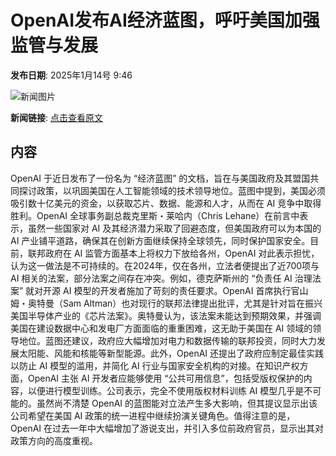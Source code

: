 # OpenAI发布AI经济蓝图，呼吁美国加强监管与发展

**发布日期**: 2025年1月14号 9:46

![新闻图片](https://pic.chinaz.com/picmap/202405110933330041_0.jpg)

**新闻链接**: [点击查看原文](https://www.aibase.com/zh/news/14677)

## 内容

OpenAI 于近日发布了一份名为 “经济蓝图” 的文档，旨在与美国政府及其盟国共同探讨政策，以巩固美国在人工智能领域的技术领导地位。蓝图中提到，美国必须吸引数十亿美元的资金，以获取芯片、数据、能源和人才，从而在 AI 竞争中取得胜利。OpenAI 全球事务副总裁克里斯・莱哈内（Chris Lehane）在前言中表示，虽然一些国家对 AI 及其经济潜力采取了回避态度，但美国政府可以为本国的 AI 产业铺平道路，确保其在创新方面继续保持全球领先，同时保护国家安全。目前，联邦政府在 AI 监管方面基本上将权力下放给各州，OpenAI 对此表示担忧，认为这一做法是不可持续的。在2024年，仅在各州，立法者便提出了近700项与 AI 相关的法案，部分法案之间存在冲突。例如，德克萨斯州的 “负责任 AI 治理法案” 就对开源 AI 模型的开发者施加了苛刻的责任要求。OpenAI 首席执行官山姆・奥特曼（Sam Altman）也对现行的联邦法律提出批评，尤其是针对旨在振兴美国半导体产业的《芯片法案》。奥特曼认为，该法案未能达到预期效果，并强调美国在建设数据中心和发电厂方面面临的重重困难，这无助于美国在 AI 领域的领导地位。蓝图还建议，政府应大幅增加对电力和数据传输的联邦投资，同时大力发展太阳能、风能和核能等新型能源。此外，OpenAI 还提出了政府应制定最佳实践以防止 AI 模型的滥用，并简化 AI 行业与国家安全机构的对接。在知识产权方面，OpenAI 主张 AI 开发者应能够使用 “公共可用信息”，包括受版权保护的内容，以便进行模型训练。公司表示，完全不使用版权材料训练 AI 模型几乎是不可能的。虽然尚不清楚 OpenAI 的蓝图能对立法产生多大影响，但其提议显示出该公司希望在美国 AI 政策的统一进程中继续扮演关键角色。值得注意的是，OpenAI 在过去一年中大幅增加了游说支出，并引入多位前政府官员，显示出其对政策方向的高度重视。
